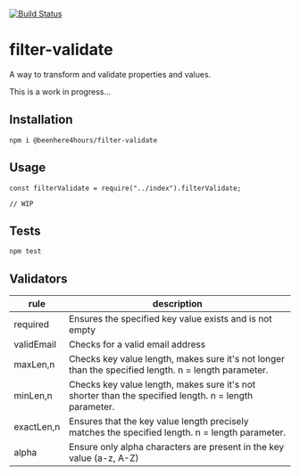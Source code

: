 [![Build Status](https://travis-ci.org/beenhere4hours/filter-validate.svg?branch=master)](https://travis-ci.org/beenhere4hours/filter-validate)

filter-validate
=====

A way to transform and validate properties and values.

This is a work in progress...

## Installation
`npm i @beenhere4hours/filter-validate`

## Usage

```
const filterValidate = require("../index").filterValidate;

// WIP
```

## Tests

  `npm test`
  
## Validators

|rule            |description                                               |
|----------------|----------------------------------------------------------|
|required        |Ensures the specified key value exists and is not empty   |
|validEmail      |Checks for a valid email address                          |
|maxLen,n        |Checks key value length, makes sure it's not longer than the specified length. n = length parameter. |
|minLen,n        |Checks key value length, makes sure it's not shorter than the specified length. n = length parameter.|
|exactLen,n      |Ensures that the key value length precisely matches the specified length. n = length parameter.      |
|alpha           |Ensure only alpha characters are present in the key value (a-z, A-Z)                                 |